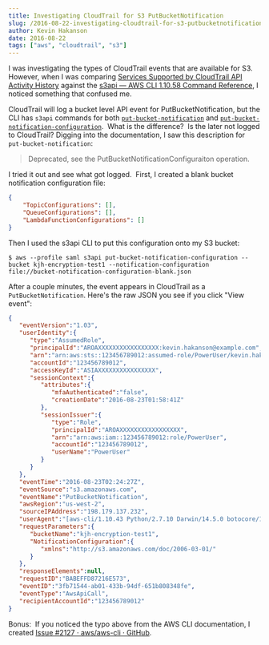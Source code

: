 ```yaml
---
title: Investigating CloudTrail for S3 PutBucketNotification
slug: /2016-08-22-investigating-cloudtrail-for-s3-putbucketnotification
author: Kevin Hakanson
date: 2016-08-22
tags: ["aws", "cloudtrail", "s3"]
---
```

I was investigating the types of CloudTrail events that are available for S3.  However, when I was comparing [Services Supported by CloudTrail API Activity History](http://docs.aws.amazon.com/awscloudtrail/latest/userguide/view-cloudtrail-events-supported-services.html#view-cloudtrail-events-supported-apis-s3) against the [s3api — AWS CLI 1.10.58 Command Reference](http://docs.aws.amazon.com/cli/latest/reference/s3api/), I noticed something that confused me.

CloudTrail will log a bucket level API event for PutBucketNotification, but the CLI has `s3api` commands for both [`put-bucket-notification`](http://docs.aws.amazon.com/cli/latest/reference/s3api/put-bucket-notification.html) and [`put-bucket-notification-configuration`](http://docs.aws.amazon.com/cli/latest/reference/s3api/put-bucket-notification-configuration.html).  What is the difference?  Is the later not logged to CloudTrail? Digging into the documentation, I saw this description for `put-bucket-notification`:

> Deprecated, see the PutBucketNotificationConfiguraiton operation.

I tried it out and see what got logged.  First, I created a blank bucket notification configuration file:

```json
{  
    "TopicConfigurations": [],
    "QueueConfigurations": [],
    "LambdaFunctionConfigurations": []  
}  
```

Then I used the s3api CLI to put this configuration onto my S3 bucket:

```console
$ aws --profile saml s3api put-bucket-notification-configuration --bucket kjh-encryption-test1 --notification-configuration file://bucket-notification-configuration-blank.json
```

After a couple minutes, the event appears in CloudTrail as a `PutBucketNotification`. Here's the raw JSON you see if you click "View event":

```json
{  
   "eventVersion":"1.03",  
   "userIdentity":{  
      "type":"AssumedRole",  
      "principalId":"AROAXXXXXXXXXXXXXXXXX:kevin.hakanson@example.com",  
      "arn":"arn:aws:sts::123456789012:assumed-role/PowerUser/kevin.hakanson@example.com",  
      "accountId":"123456789012",  
      "accessKeyId":"ASIAXXXXXXXXXXXXXXXX",  
      "sessionContext":{  
         "attributes":{  
            "mfaAuthenticated":"false",  
            "creationDate":"2016-08-23T01:58:41Z"  
         },  
         "sessionIssuer":{  
            "type":"Role",  
            "principalId":"AROAXXXXXXXXXXXXXXXXX",  
            "arn":"arn:aws:iam::123456789012:role/PowerUser",  
            "accountId":"123456789012",  
            "userName":"PowerUser"  
         }  
      }  
   },  
   "eventTime":"2016-08-23T02:24:27Z",  
   "eventSource":"s3.amazonaws.com",  
   "eventName":"PutBucketNotification",  
   "awsRegion":"us-west-2",  
   "sourceIPAddress":"198.179.137.232",  
   "userAgent":"[aws-cli/1.10.43 Python/2.7.10 Darwin/14.5.0 botocore/1.4.33]",  
   "requestParameters":{  
      "bucketName":"kjh-encryption-test1",  
      "NotificationConfiguration":{  
         "xmlns":"http://s3.amazonaws.com/doc/2006-03-01/"  
      }  
   },  
   "responseElements":null,  
   "requestID":"BABEFFD87216E573",  
   "eventID":"3fb71544-ab01-433b-94df-651b808348fe",  
   "eventType":"AwsApiCall",  
   "recipientAccountId":"123456789012"  
}
```

Bonus:  If you noticed the typo above from the AWS CLI documentation, I created [Issue #2127 · aws/aws-cli · GitHub](https://github.com/aws/aws-cli/issues/2127).
